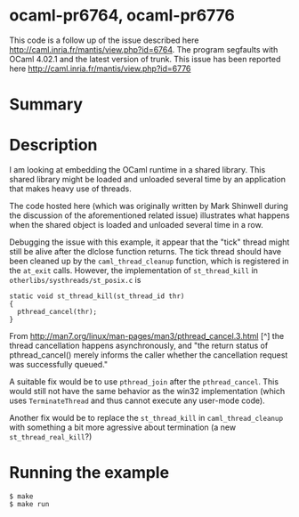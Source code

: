 # ocaml-pr6764, ocaml-pr6776

This code is a follow up of the issue described here
http://caml.inria.fr/mantis/view.php?id=6764. The program segfaults
with OCaml 4.02.1 and the latest version of trunk. This issue has been
reported here http://caml.inria.fr/mantis/view.php?id=6776

# Summary

# Description

I am looking at embedding the OCaml runtime in a shared library. This
shared library might be loaded and unloaded several time by an
application that makes heavy use of threads.

The code hosted here (which was originally written by Mark Shinwell
during the discussion of the aforementioned related issue) illustrates
what happens when the shared object is loaded and unloaded several
time in a row.

Debugging the issue with this example, it appear that the "tick"
thread might still be alive after the dlclose function returns. The
tick thread should have been cleaned up by the `caml_thread_cleanup`
function, which is registered in the `at_exit` calls. However, the
implementation of `st_thread_kill` in
`otherlibs/systhreads/st_posix.c` is

```
static void st_thread_kill(st_thread_id thr)
{
  pthread_cancel(thr);
}
```

From http://man7.org/linux/man-pages/man3/pthread_cancel.3.html [^]
the thread cancellation happens asynchronously, and "the return status
of pthread_cancel() merely informs the caller whether the cancellation
request was successfully queued."

A suitable fix would be to use `pthread_join` after the
`pthread_cancel`. This would still not have the same behavior as the
win32 implementation (which uses `TerminateThread` and thus cannot
execute any user-mode code).

Another fix would be to replace the `st_thread_kill` in
`caml_thread_cleanup` with something a bit more agressive about
termination (a new `st_thread_real_kill`?)

# Running the example

```
$ make
$ make run
```
